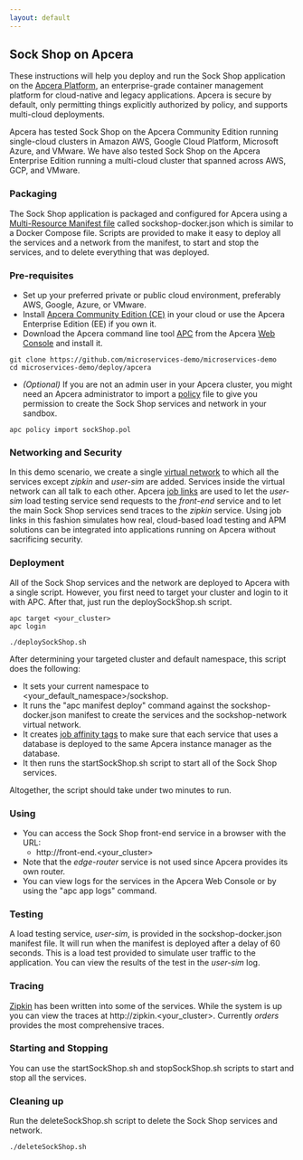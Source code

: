 ```yaml
---
layout: default
---
```


## Sock Shop on Apcera

These instructions will help you deploy and run the Sock Shop application on the [Apcera Platform](https://www.apcera.com/platform), an enterprise-grade container management platform for cloud-native and legacy applications.  Apcera is secure by default, only permitting things explicitly authorized by policy, and supports multi-cloud deployments.

Apcera has tested Sock Shop on the Apcera Community Edition running single-cloud clusters in Amazon AWS, Google Cloud Platform, Microsoft Azure, and VMware.  We have also tested Sock Shop on the Apcera Enterprise Edition running a multi-cloud cluster that spanned across AWS, GCP, and VMware.

### Packaging

The Sock Shop application is packaged and configured for Apcera using a [Multi-Resource Manifest file](https://docs.apcera.com/jobs/multi-resource-manifests/) called sockshop-docker.json which is similar to a Docker Compose file. Scripts are provided to make it easy to deploy all the services and a network from the manifest, to start and stop the services, and to delete everything that was deployed.


### Pre-requisites

- Set up your preferred private or public cloud environment, preferably AWS, Google, Azure, or VMware.
- Install [Apcera Community Edition (CE)](https://docs.apcera.com/setup/apcera-setup/) in your cloud or use the Apcera Enterprise Edition (EE) if you own it.
- Download the Apcera command line tool [APC](https://docs.apcera.com/quickstart/installing-apc/) from the Apcera [Web Console](https://docs.apcera.com/quickstart/using_console/) and install it.

```
git clone https://github.com/microservices-demo/microservices-demo
cd microservices-demo/deploy/apcera
```
- *(Optional)* If you are not an admin user in your Apcera cluster, you might need an Apcera administrator to import a [policy](https://docs.apcera.com/policy/introduction/) file to give you permission to create the Sock Shop services and network in your sandbox.

```
apc policy import sockShop.pol
```

### Networking and Security

In this demo scenario, we create a single [virtual network](https://docs.apcera.com/jobs/virtual-networks/) to which all the services except *zipkin* and *user-sim* are added. Services inside the virtual network can all talk to each other. Apcera [job links](https://docs.apcera.com/jobs/job-links/) are used to let the *user-sim* load testing service send requests to the *front-end* service and to let the main Sock Shop services send traces to the *zipkin* service. Using job links in this fashion simulates how real, cloud-based load testing and APM solutions can be integrated into applications running on Apcera without sacrificing security.

### Deployment

All of the Sock Shop services and the network are deployed to Apcera with a single script. However, you first need to target your cluster and login to it with APC. After that, just run the deploySockShop.sh script.

<!-- deploy-doc require-env APCERA_CLUSTER APCERA_USER APCERA_PASSWORD -->
<!-- deploy-doc-hidden pre-install
apc target $APCERA_CLUSTER
printf "$APCERA_USER\n$APCERA_PASSWORD\n" | apc login --basic
-->
```
apc target <your_cluster>
apc login
```
<!-- deploy-doc-start create-infrastructure -->

    ./deploySockShop.sh

<!-- deploy-doc-end -->

After determining your targeted cluster and default namespace, this script does the following:

- It sets your current namespace to \<your_default_namespace\>/sockshop.
- It runs the "apc manifest deploy" command against the sockshop-docker.json manifest to create the services and the sockshop-network virtual network.
- It creates [job affinity tags](https://docs.apcera.com/jobs/job-affinity/) to make sure that each service that uses a database is deployed to the same Apcera instance manager as the database.
- It then runs the startSockShop.sh script to start all of the Sock Shop services.


Altogether, the script should take under two minutes to run.

### Using

- You can access the Sock Shop front-end service in a browser with the URL:
  - http://front-end.\<your_cluster\>
- Note that the *edge-router* service is not used since Apcera provides its own router.
- You can view logs for the services in the Apcera Web Console or by using the "apc app logs" command.

### Testing

A load testing service, *user-sim*, is provided in the sockshop-docker.json manifest file. It will run when the manifest is deployed after a delay of 60 seconds. This is a load test provided to simulate user traffic to the application. You can view the results of the test in the *user-sim* log.

### Tracing
[Zipkin](http://zipkin.io/) has been written into some of the services. While the system is up you can view the traces at http://zipkin.\<your_cluster\>. Currently *orders* provides the most comprehensive traces.

### Starting and Stopping

You can use the startSockShop.sh and stopSockShop.sh scripts to start and stop all the services.

### Cleaning up

Run the deleteSockShop.sh script to delete the Sock Shop services and network.


<!-- deploy-doc-start destroy-infrastructure -->

    ./deleteSockShop.sh

<!-- deploy-doc-end -->
